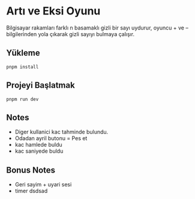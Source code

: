 # Artı ve Eksi Oyunu

Bilgisayar rakamları farklı n basamaklı gizli bir sayı uydurur, oyuncu + ve – bilgilerinden yola çıkarak gizli sayıyı bulmaya çalışır.

## Yükleme

```
pnpm install
```

## Projeyi Başlatmak

```
pnpm run dev
```

## Notes

- Diger kullanici kac tahminde bulundu.
- Odadan ayril butonu = Pes et
- kac hamlede buldu
- kac saniyede buldu

## Bonus Notes

- Geri sayim + uyari sesi
- timer dsdsad
